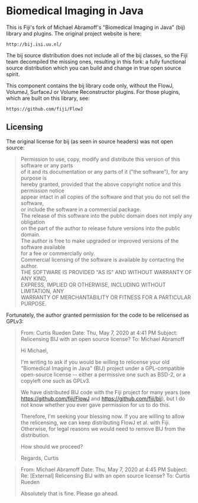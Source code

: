 # Biomedical Imaging in Java

This is Fiji's fork of Michael Abramoff's "Biomedical Imaging in Java" (bij)
library and plugins. The original project website is here:

    http://bij.isi.uu.nl/

The bij source distribution does not include all of the bij classes, so the
Fiji team decompiled the missing ones, resulting in this fork: a fully
functional source distribution which you can build and change in true open
source spirit.

This component contains the bij library code only, without the FlowJ, VolumeJ,
SurfaceJ or Volume Reconstructor plugins. For those plugins, which are built on
this library, see:

    https://github.com/fiji/FlowJ

## Licensing

The original license for bij (as seen in source headers) was not open source:

> Permission to use, copy, modify and distribute this version of this software or any parts  
> of it and its documentation or any parts of it ("the software"), for any purpose is  
> hereby granted, provided that the above copyright notice and this permission notice  
> appear intact in all copies of the software and that you do not sell the software,  
> or include the software in a commercial package.  
> The release of this software into the public domain does not imply any obligation  
> on the part of the author to release future versions into the public domain.  
> The author is free to make upgraded or improved versions of the software available  
> for a fee or commercially only.  
> Commercial licensing of the software is available by contacting the author.  
> THE SOFTWARE IS PROVIDED "AS IS" AND WITHOUT WARRANTY OF ANY KIND,  
> EXPRESS, IMPLIED OR OTHERWISE, INCLUDING WITHOUT LIMITATION, ANY  
> WARRANTY OF MERCHANTABILITY OR FITNESS FOR A PARTICULAR PURPOSE.

Fortunately, the author granted permission for the code to be relicensed as GPLv3:

> From: Curtis Rueden
> Date: Thu, May 7, 2020 at 4:41 PM
> Subject: Relicensing BIJ with an open source license?
> To: Michael Abramoff
>
> Hi Michael,
>
> I'm writing to ask if you would be willing to relicense your old "Biomedical Imaging in Java" (BIJ) project under a GPL-compatible open-source license -- either a permissive one such as BSD-2, or a copyleft one such as GPLv3.
>
> We have distributed BIJ code with the Fiji project for many years (see https://github.com/fiji/FlowJ and https://github.com/fiji/bij), but I do not know whether you ever gave permission for us to do this.
>
> Therefore, I'm seeking your blessing now. If you are willing to allow the relicensing, we can keep distributing FlowJ et al. with Fiji. Otherwise, for legal reasons we would need to remove BIJ from the distribution.
>
> How should we proceed?
>
> Regards,
> Curtis

> From: Michael Abramoff
> Date: Thu, May 7, 2020 at 4:45 PM
> Subject: Re: [External] Relicensing BIJ with an open source license?
> To: Curtis Rueden
>
> Absolutely that is fine. Please go ahead.
